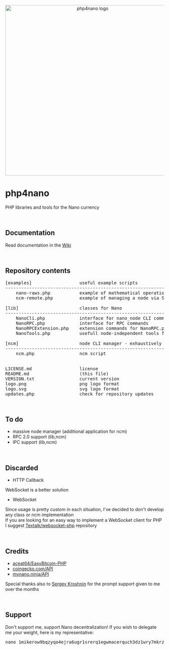 <p align="center">
	<img width="540" alt="php4nano logo" src="https://raw.githubusercontent.com/mikerow/php4nano/master/logo.png">
</p>

# php4nano
PHP libraries and tools for the Nano currency

<br/>

## Documentation

Read documentation in the [Wiki](https://github.com/mikerow/php4nano/wiki)

<br/>

## Repository contents

<pre>
[examples]                  useful example scripts
---------------------------------------------------------------------------------------
    nano-raws.php           example of mathematical operations with raw amounts
    ncm-remote.php          example of managing a node via SSH using a script and ncm

[lib]                       classes for Nano
---------------------------------------------------------------------------------------
    NanoCli.php             interface for nano_node CLI commands
    NanoRPC.php             interface for RPC commands
    NanoRPCExtension.php    extension commands for NanoRPC.php
    NanoTools.php           usefull node-independent tools for Nano

[ncm]                       node CLI manager - exhaustively manage Nano node using bash
---------------------------------------------------------------------------------------
    ncm.php                 ncm script


LICENSE.md                  license
README.md                   (this file)
VERSION.txt                 current version
logo.png                    png logo format
logo.svg                    svg logo format
updates.php                 check for repository updates
</pre>

<br/>

## To do

* massive node manager (additional application for ncm)
* RPC 2.0 support (lib,ncm)
* IPC support (lib,ncm)

<br/>

## Discarded

* HTTP Callback

WebSocket is a better solution

* WebSocket

Since usage is pretty custom in each situation, I've decided to don't develop any class or ncm implementation<br/>
If you are looking for an easy way to implement a WebSocket client for PHP I suggest [Textalk/websocket-php](https://github.com/Textalk/websocket-php) repository

<br/>

## Credits

* [aceat64/EasyBitcoin-PHP](https://github.com/aceat64/EasyBitcoin-PHP)
* [coingecko.com/API](https://www.coingecko.com/en/api)
* [mynano.ninja/API](https://mynano.ninja/api)

Special thanks also to [Sergey Kroshnin](https://github.com/SergiySW) for the prompt support given to me over the months

<br/>

## Support

Don't support me, support Nano decentralization! If you wish to delegate me your weight, here is my representative:
<pre>
nano_1mikerow9bqzyqo4ejra6ugr1srerq1egwmacerquch3dz1wry7mkrz4768m
</pre>